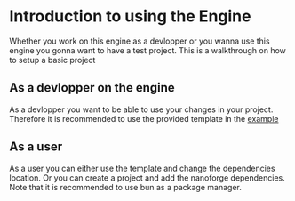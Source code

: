 # Introduction to using the Engine

Whether you work on this engine as a devlopper or you wanna use this engine you gonna want to have a test project.
This is a walkthrough on how to setup a basic project

## As a devlopper on the engine

As a devlopper you want to be able to use your changes in your project.
Therefore it is recommended to use the provided template in the [example](https://github.com/NanoForge-dev/Engine/tree/main/example/template)

## As a user

As a user you can either use the template and change the dependencies location.
Or you can create a project and add the nanoforge dependencies. Note that it is recommended to use bun as a package manager.
